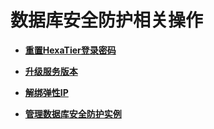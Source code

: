 # 数据库安全防护相关操作<a name="dbss_01_0013"></a>

-   **[重置HexaTier登录密码](重置HexaTier登录密码.md)**  

-   **[升级服务版本](升级服务版本.md)**  

-   **[解绑弹性IP](解绑弹性IP.md)**  

-   **[管理数据库安全防护实例](管理数据库安全防护实例.md)**  


